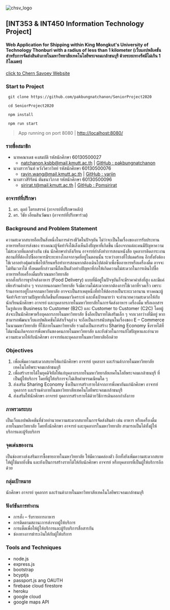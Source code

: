 ![chsv_logo](https://www.img.in.th/images/e4313f5d47a3b321b52926793e2f1958.png)

## [INT353 & INT450 Information Technology Project]
#### Web Application for Shipping within King Mongkut's University of Technology Thonburi with a radius of less than 1 kilometer (เว็บแอปพลิเคชันสำหรับการจัดส่งสินค้าภายในมหาวิทยาลัยเทคโนโลยีพระจอมเกล้าธนบุรี ด้วยระยะทางรัศมีไม่เกิน 1 กิโลเมตร)
[click to Chern Savoey Website](https://chernsavoey.herokuapp.com/)

### Start to Project

```
 git clone https://github.com/pakbungnatchanon/SeniorProject2020
```
```
 cd SeniorProject2020
```
```
 npm install
```
```
 npm run start
```
> App running on port 8080 | [http://localhost:8080/](http://localhost:8080/)


### รายชื่อสมาชิก
* นายคณาเดช  คงสมบัติ รหัสนักศึกษา 60130500027 
   * [natchanon.ksbb@mail.kmutt.ac.th](natchanon.ksbb@mail.kmutt.ac.th) | [GitHub : pakbungnatchanon](https://github.com/pakbungnatchanon)
* นางสาวรวินท์  หวังวิศวาวิทย์ รหัสนักศึกษา 60130500076 
   * [ravin.wang@mail.kmutt.ac.th](ravin.wang@mail.kmutt.ac.th) | [GitHub : variin](https://github.com/variin)
* นางสาวสิริรัตน์  ตันธนาวิภาส รหัสนักศึกษา 60130500096 
   * [sirirat.t@mail.kmutt.ac.th](sirirat.t@mail.kmutt.ac.th) | [GitHub : Pomsirirat](https://github.com/Pomsirirat)

### อาจารย์ที่ปรึกษา
1.	ดร. ตุลย์ ไตรยสรรค์ (อาจารย์ที่ปรึกษาหลัก)
2.	ดร. วิชัย เอี่ยมสินวัฒนา (อาจารย์ที่ปรึกษาร่วม)

### Background and Problem Statement
ความสะดวกสบายถือเป็นสิ่งหนึ่งในการดำรงชีวิตในปัจจุบัน ไม่ว่าจะเป็นในเรื่องของการรับประทานอาหารหรือการส่งของ ทางคณะผู้จัดทำจึงได้เล็งเห็นถึงปัญหาที่เกิดขึ้น เนื่องจากแต่ละคนมีปัญหาความไม่สะดวกที่แตกต่างกัน เช่น นักศึกษากำลังเรียน อาจารย์กำลังทำการสอนหนังสือ บุคลากรติดภาระงาน สถานที่ที่ต้องไปซื้ออาหารมีระยะทางไกลจากจุดที่อยู่ในตอนนั้น ระหว่างทางที่ไปแดดร้อน อีกทั้งยังต้องใช้เวลาอย่างคุ้มค่าเพื่อไปเรียนหรือทำการสอนหากต้องเดินไปต่อคิวเพื่อซื้ออาหารหรือเครื่องดื่ม อาจจะไม่ทันเวลาได้ ทั้งหมดที่กล่าวมานี้ถือเป็นตัวอย่างปัญหาที่ก่อให้เกิดความไม่สะดวกในการเดินไปซื้ออาหารหรือเครื่องดื่มบริเวณมหาวิทยาลัย  
หากสั่งบริการธุรกิจส่งอาหาร (Food Delivery) แบบที่มีอยู่ในปัจจุบันก็จะมีราคาค่าส่งที่สูง และมีแค่เพียงร้านค้าต่าง ๆ จากภายนอกมหาวิทยาลัย จึงมีความไม่สะดวกหากต้องการใช้เวลาที่รวดเร็ว เพราะร้านอาหารอยู่ไกลจากมหาวิทยาลัย อาจจะเป็นสาเหตุหนึ่งที่ทำให้ต้องรอเป็นระยะเวลานาน 
ทางคณะผู้จัดทำจึงรวบรวมปัญหาที่เกิดขึ้นทั้งหมดมาวิเคราะห์ และตั้งเป้าหมายว่า จะอำนวยความสะดวกให้กับนักเรียนนักศึกษา อาจารย์ และบุคลากรภายในมหาวิทยาลัยในการจัดส่งอาหาร เครื่องดื่ม หรือเอกสาร ในรูปแบบ Business to Customer (B2C) และ Customer to Customer (C2C) โดยผู้ส่งจะเป็นนักศึกษาหรือบุคลกรภายในมหาวิทยาลัย ซึ่งถือเป็นรายได้เสริมเล็ก ๆ จากเวลาว่างที่มีอยู่
หากสามารถพัฒนาเว็บแอปพลิเคชันได้สำเร็จลุล่วง จะถือเป็นการสนับสนุนในเรื่องของ E – Commerce ในนามมหาวิทยาลัย ที่ใช้ภายในมหาวิทยาลัย รวมถึงเป็นการสร้าง Sharing Economy ซึ่งรายได้ที่ได้มานั้นเกิดจากการพึ่งพากันของคนภายในมหาวิทยาลัย และยังช่วยในการแก้ไขปัญหาและอำนวยความสะดวกให้กับนักศึกษา อาจารย์และบุคลภายในมหาวิทยาลัยอีกด้วย

### Objectives
1.	เพื่อเพิ่มความสะดวกสบายให้แก่นักศึกษา อาจารย์ บุคลากร และร้านค้าภายในมหาวิทยาลัยเทคโนโลยีพระจอมเกล้าธนบุรี
2.	เพื่อสร้างรายได้ในยุคดิจิทัลให้แก่บุคลากรภายในมหาวิทยาลัยเทคโนโลยีพระจอมเกล้าธนบุรี ที่เป็นผู้ให้บริการ โดยที่ผู้ให้บริการจะไม่เสียค่าธรรมเนียมใด ๆ
3.	ส่งเสริม Sharing Economy ซึ่งเป็นการสร้างรายได้จากการพึ่งพากันแก่นักศึกษา อาจารย์ บุคลากร และร้านค้าภายในมหาวิทยาลัยเทคโนโลยีพระจอมเกล้าธนบุรี
4.	ส่งเสริมให้นักศึกษา อาจารย์ บุคลากรสร้างรายได้ด้วยวิธีการเดินออกกำลังกาย

###	ภาพรวมระบบ 
เป็นเว็บแอปพลิเคชันที่ช่วยอำนวยความสะดวกสบายในการจัดส่งสินค้า เช่น อาหาร หรือเครื่องดื่มภายในมหาวิทยาลัย โดยทั้งนักศึกษา อาจารย์ และบุคลากรในมหาวิทยาลัย สามารถเป็นได้ทั้งผู้ให้บริการและผู้รับบริการ
### จุดเด่นของงาน 
เป็นช่องทางส่งเสริมการซื้อขายภายในมหาวิทยาลัย ให้มีความคล่องตัว อีกทั้งยังเพิ่มความสะดวกสบายให้ผู้ใช้มากยิ่งขึ้น และยังเป็นการสร้างรายได้ให้กับนักศึกษา อาจารย์ หรือบุคลากรที่เป็นผู้ให้บริการอีกด้วย
### กลุ่มเป้าหมาย
นักศึกษา อาจารย์ บุคลากร และร้านค้าภายในมหาวิทยาลัยเทคโนโลยีพระจอมเกล้าธนบุรี
### ฟังก์ชันการทำงาน
* การสั่ง – รับรายการอาหาร 
*	การติดตามสถานะการส่งจากผู้ให้บริการ
*	การแช็ตเพื่อให้ผู้ให้บริการและผู้รับบริการสื่อสารกัน
*	ช่องทางการชำระเงินให้กับผู้ให้บริการ

### Tools and Techniques
* node.js
* express.js
* bootstrap
* bcyptjs
* passport.js ang OAUTH
* firebase cloud firestore
* heroku
* google cloud
* google maps API
